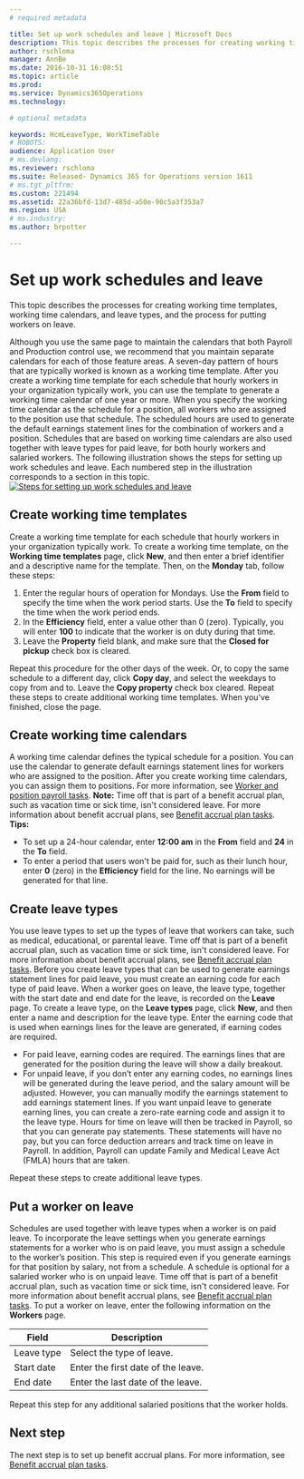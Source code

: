 ```yaml
---
# required metadata

title: Set up work schedules and leave | Microsoft Docs
description: This topic describes the processes for creating working time templates, working time calendars, and leave types, and the process for putting workers on leave.
author: rschloma
manager: AnnBe
ms.date: 2016-10-31 16:08:51
ms.topic: article
ms.prod: 
ms.service: Dynamics365Operations
ms.technology: 

# optional metadata

keywords: HcmLeaveType, WorkTimeTable
# ROBOTS: 
audience: Application User
# ms.devlang: 
ms.reviewer: rschloma
ms.suite: Released- Dynamics 365 for Operations version 1611
# ms.tgt_pltfrm: 
ms.custom: 221494
ms.assetid: 22a36bfd-13d7-485d-a50e-90c5a3f353a7
ms.region: USA
# ms.industry: 
ms.author: brpotter

---
```


# Set up work schedules and leave

This topic describes the processes for creating working time templates, working time calendars, and leave types, and the process for putting workers on leave.

Although you use the same page to maintain the calendars that both Payroll and Production control use, we recommend that you maintain separate calendars for each of those feature areas. A seven-day pattern of hours that are typically worked is known as a working time template. After you create a working time template for each schedule that hourly workers in your organization typically work, you can use the template to generate a working time calendar of one year or more. When you specify the working time calendar as the schedule for a position, all workers who are assigned to the position use that schedule. The scheduled hours are used to generate the default earnings statement lines for the combination of workers and a position. Schedules that are based on working time calendars are also used together with leave types for paid leave, for both hourly workers and salaried workers. The following illustration shows the steps for setting up work schedules and leave. Each numbered step in the illustration corresponds to a section in this topic. [![Steps for setting up work schedules and leave](./media/4.gif)](./media/4.gif)

## Create working time templates
Create a working time template for each schedule that hourly workers in your organization typically work. To create a working time template, on the **Working time templates** page, click **New**, and then enter a brief identifier and a descriptive name for the template. Then, on the **Monday** tab, follow these steps:

1.  Enter the regular hours of operation for Mondays. Use the **From** field to specify the time when the work period starts. Use the **To** field to specify the time when the work period ends.
2.  In the **Efficiency** field, enter a value other than 0 (zero). Typically, you will enter **100** to indicate that the worker is on duty during that time.
3.  Leave the **Property** field blank, and make sure that the **Closed for pickup** check box is cleared.

Repeat this procedure for the other days of the week. Or, to copy the same schedule to a different day, click **Copy day**, and select the weekdays to copy from and to. Leave the **Copy property** check box cleared. Repeat these steps to create additional working time templates. When you've finished, close the page.

## Create working time calendars
A working time calendar defines the typical schedule for a position. You can use the calendar to generate default earnings statement lines for workers who are assigned to the position. After you create working time calendars, you can assign them to positions. For more information, see [Worker and position payroll tasks](https://docs.microsoft.com/en-us/dynamics365/operations/financials/localizations/north-america/worker-and-position-payroll-tasks). **Note:** Time off that is part of a benefit accrual plan, such as vacation time or sick time, isn't considered leave. For more information about benefit accrual plans, see [Benefit accrual plan tasks](https://docs.microsoft.com/en-us/dynamics365/operations/financials/localizations/north-america/benefit-accrual-plan-tasks). **Tips:**

-   To set up a 24-hour calendar, enter **12:00 am** in the **From** field and **24** in the **To** field.
-   To enter a period that users won't be paid for, such as their lunch hour, enter **0** (zero) in the **Efficiency** field for the line. No earnings will be generated for that line.

## Create leave types
You use leave types to set up the types of leave that workers can take, such as medical, educational, or parental leave. Time off that is part of a benefit accrual plan, such as vacation time or sick time, isn't considered leave. For more information about benefit accrual plans, see [Benefit accrual plan tasks](https://docs.microsoft.com/en-us/dynamics365/operations/financials/localizations/north-america/benefit-accrual-plan-tasks). Before you create leave types that can be used to generate earnings statement lines for paid leave, you must create an earning code for each type of paid leave. When a worker goes on leave, the leave type, together with the start date and end date for the leave, is recorded on the **Leave** page. To create a leave type, on the **Leave types** page, click **New**, and then enter a name and description for the leave type. Enter the earning code that is used when earnings lines for the leave are generated, if earning codes are required.

-   For paid leave, earning codes are required. The earnings lines that are generated for the position during the leave will show a daily breakout.
-   For unpaid leave, if you don’t enter any earning codes, no earnings lines will be generated during the leave period, and the salary amount will be adjusted. However, you can manually modify the earnings statement to add earnings statement lines. If you want unpaid leave to generate earning lines, you can create a zero-rate earning code and assign it to the leave type. Hours for time on leave will then be tracked in Payroll, so that you can generate pay statements. These statements will have no pay, but you can force deduction arrears and track time on leave in Payroll. In addition, Payroll can update Family and Medical Leave Act (FMLA) hours that are taken.

Repeat these steps to create additional leave types.

## Put a worker on leave
Schedules are used together with leave types when a worker is on paid leave. To incorporate the leave settings when you generate earnings statements for a worker who is on paid leave, you must assign a schedule to the worker’s position. This step is required even if you generate earnings for that position by salary, not from a schedule. A schedule is optional for a salaried worker who is on unpaid leave. Time off that is part of a benefit accrual plan, such as vacation time or sick time, isn't considered leave. For more information about benefit accrual plans, see [Benefit accrual plan tasks](https://docs.microsoft.com/en-us/dynamics365/operations/financials/localizations/north-america/benefit-accrual-plan-tasks). To put a worker on leave, enter the following information on the **Workers** page.

| Field      | Description                        |
|------------|------------------------------------|
| Leave type | Select the type of leave.          |
| Start date | Enter the first date of the leave. |
| End date   | Enter the last date of the leave.  |

Repeat this step for any additional salaried positions that the worker holds.

## Next step
The next step is to set up benefit accrual plans. For more information, see [Benefit accrual plan tasks](https://docs.microsoft.com/en-us/dynamics365/operations/financials/localizations/north-america/benefit-accrual-plan-tasks).

